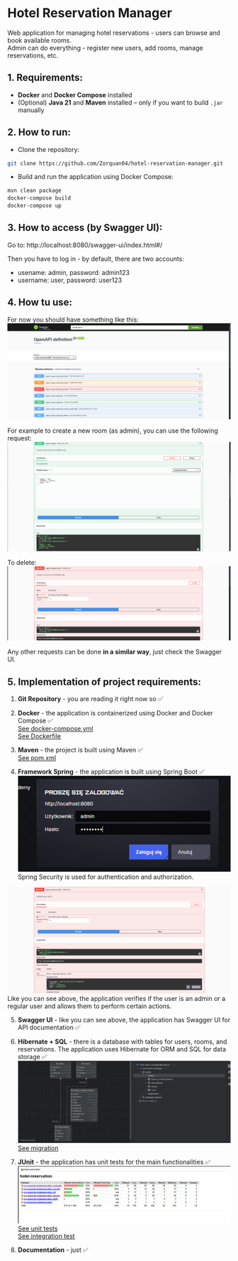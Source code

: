 # Hotel Reservation Manager

Web application for managing hotel reservations - users can browse and book available rooms.  
Admin can do everything - register new users, add rooms, manage reservations, etc.

## 1. Requirements:

- **Docker** and **Docker Compose** installed
- (Optional) **Java 21** and **Maven** installed – only if you want to build `.jar` manually

## 2. How to run:

- Clone the repository:
```bash
git clone https://github.com/Zorquan04/hotel-reservation-manager.git
```

- Build and run the application using Docker Compose:
```bash
mvn clean package
docker-compose build
docker-compose up
```

## 3. How to access (by Swagger UI):

Go to: http://localhost:8080/swagger-ui/index.html#/

Then you have to log in - by default, there are two accounts:  
- usename: admin, password: admin123  
- username: user, password: user123

## 4. How tu use:

For now you should have something like this:
![img.png](images/img.png)

For example to create a new room (as admin), you can use the following request:
![img_1.png](images/img_1.png)

To delete:
![img_2.png](images/img_2.png)

Any other requests can be done **in a similar way**, just check the Swagger UI.

## 5. Implementation of project requirements:

1. **Git Repository** - you are reading it right now so ✅


2. **Docker** - the application is containerized using Docker and Docker Compose ✅  
[See docker-compose.yml](docker-compose.yml)  
[See Dockerfile](Dockerfile)


3. **Maven** - the project is built using Maven ✅  
[See pom.xml](pom.xml)


4. **Framework Spring** - the application is built using Spring Boot ✅  
![img_3.png](images/img_3.png)  
Spring Security is used for authentication and authorization.

![img_4.png](images/img_4.png)
Like you can see above, the application verifies if the user is an admin or a regular user and allows them to perform certain actions.


5. **Swagger UI** - like you can see above, the application has Swagger UI for API documentation ✅


6. **Hibernate + SQL** - there is a database with tables for users, rooms, and reservations. The application uses Hibernate for ORM and SQL for data storage ✅
![img_6.png](images/img_6.png)
[See migration](src/main/resources/db/migration)


7. **JUnit** - the application has unit tests for the main functionalities ✅  
![img_7.png](images/img_7.png)
[See unit tests](src/test/java/org/example/hotelreservation/unitTest)  
[See integration test](src/test/java/org/example/hotelreservation/integrationTest)


8. **Documentation** - just ✅